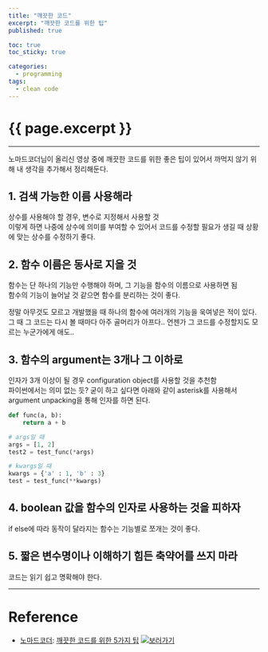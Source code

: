 ```yaml
---
title: "깨끗한 코드"
excerpt: "깨끗한 코드를 위한 팁"
published: true

toc: true
toc_sticky: true

categories:
  - programming
tags:
  - clean code
---
```

# {{ page.excerpt }}
---
노마드코더님이 올리신 영상 중에 깨끗한 코드를 위한 좋은 팁이 있어서 까먹지 않기 위해 내 생각을 추가해서 정리해둔다.  

## 1. 검색 가능한 이름 사용해라
상수를 사용해야 할 경우, 변수로 지정해서 사용할 것  
이렇게 하면 나중에 상수에 의미를 부여할 수 있어서 코드를 수정할 필요가 생길 때 상황에 맞는 상수를 수정하기 좋다.  

## 2. 함수 이름은 동사로 지을 것
함수는 단 하나의 기능만 수행해야 하며, 그 기능을 함수의 이름으로 사용하면 됨  
함수의 기능이 늘어날 것 같으면 함수를 분리하는 것이 좋다.  

정말 아무것도 모르고 개발했을 때 하나의 함수에 여러개의 기능을 욱여넣은 적이 있다.  
그 때 그 코드는 다시 볼 때마다 아주 골머리가 아프다.. 언젠가 그 코드를 수정할지도 모르는 누군가에게 애도..  

## 3. 함수의 argument는 3개나 그 이하로
인자가 3개 이상이 될 경우 configuration object를 사용할 것을 추천함  
파이썬에서는 의미 없는 듯? 굳이 하고 싶다면 아래와 같이 asterisk를 사용해서 argument unpacking을 통해 인자를 하면 된다.  

```python
def func(a, b):
    return a + b

# args일 때
args = [1, 2]
test2 = test_func(*args)

# kwargs일 때
kwargs = {'a' : 1, 'b' : 3}
test = test_func(**kwargs)
```

## 4. boolean 값을 함수의 인자로 사용하는 것을 피하자
if else에 따라 동작이 달라지는 함수는 기능별로 쪼개는 것이 좋다.  

## 5. 짧은 변수명이나 이해하기 힘든 축약어를 쓰지 마라
코드는 읽기 쉽고 명확해야 한다.  

---
# Reference
- [노마드코더](https://www.youtube.com/channel/UCUpJs89fSBXNolQGOYKn0YQ): [깨끗한 코드를 위한 5가지 팁](https://youtu.be/Jz8Sx1XYb04)
[![보러가기](https://img.youtube.com/vi/Jz8Sx1XYb04/0.jpg)](https://youtu.be/Jz8Sx1XYb04)